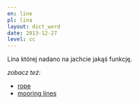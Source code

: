```yaml
---
en: line
pl: lina
layout: dict_word
date: 2013-12-27
level: cc
---
```


Lina której nadano na jachcie jakąś funkcję.


*zobacz też:*

* [rope](/dict/rigging/rope.html)
* [mooring lines](/dict/mooring/mooring-lines.html)
